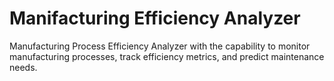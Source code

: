 # Manifacturing Efficiency Analyzer
 Manufacturing Process Efficiency Analyzer with the capability to monitor manufacturing processes, track efficiency metrics, and predict maintenance needs.
